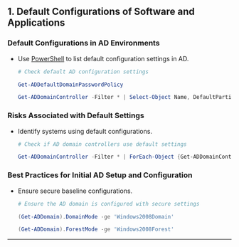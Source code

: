 ## 1. **Default Configurations of Software and Applications**

### **Default Configurations in AD Environments**

- Use [PowerShell](https://learn.microsoft.com/en-us/powershell/windows/get-started?view=windowsserver2022-ps) to list default configuration settings in AD.

	```powershell
	# Check default AD configuration settings
 
	Get-ADDefaultDomainPasswordPolicy
 
	Get-ADDomainController -Filter * | Select-Object Name, DefaultPartition
	```

### **Risks Associated with Default Settings**

- Identify systems using default configurations.

	```powershell
	# Check if AD domain controllers use default settings
 
	Get-ADDomainController -Filter * | ForEach-Object {Get-ADDomainControllerSettings -Identity $_.Name}
	```

### **Best Practices for Initial AD Setup and Configuration**

- Ensure secure baseline configurations.

	```powershell
	# Ensure the AD domain is configured with secure settings
 
	(Get-ADDomain).DomainMode -ge 'Windows2008Domain'
 
	(Get-ADDomain).ForestMode -ge 'Windows2008Forest'
	```

---
